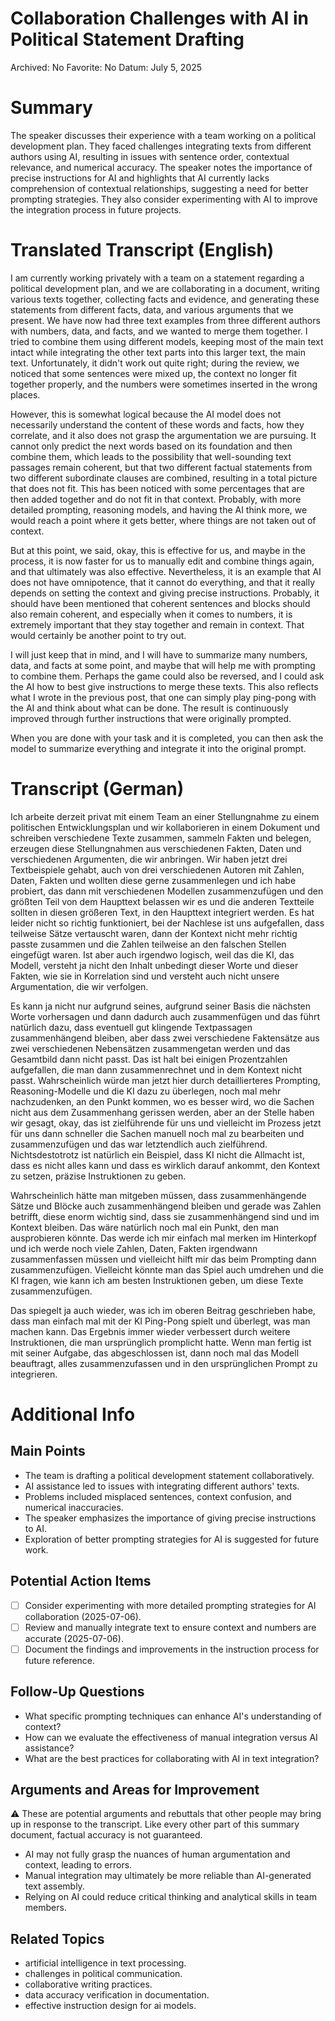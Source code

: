 # Collaboration Challenges with AI in Political Statement Drafting

Archived: No
Favorite: No
Datum: July 5, 2025

# Summary

The speaker discusses their experience with a team working on a political development plan. They faced challenges integrating texts from different authors using AI, resulting in issues with sentence order, contextual relevance, and numerical accuracy. The speaker notes the importance of precise instructions for AI and highlights that AI currently lacks comprehension of contextual relationships, suggesting a need for better prompting strategies. They also consider experimenting with AI to improve the integration process in future projects.

# Translated Transcript (English)

I am currently working privately with a team on a statement regarding a political development plan, and we are collaborating in a document, writing various texts together, collecting facts and evidence, and generating these statements from different facts, data, and various arguments that we present. We have now had three text examples from three different authors with numbers, data, and facts, and we wanted to merge them together. I tried to combine them using different models, keeping most of the main text intact while integrating the other text parts into this larger text, the main text. Unfortunately, it didn't work out quite right; during the review, we noticed that some sentences were mixed up, the context no longer fit together properly, and the numbers were sometimes inserted in the wrong places.

However, this is somewhat logical because the AI model does not necessarily understand the content of these words and facts, how they correlate, and it also does not grasp the argumentation we are pursuing. It cannot only predict the next words based on its foundation and then combine them, which leads to the possibility that well-sounding text passages remain coherent, but that two different factual statements from two different subordinate clauses are combined, resulting in a total picture that does not fit. This has been noticed with some percentages that are then added together and do not fit in that context. Probably, with more detailed prompting, reasoning models, and having the AI think more, we would reach a point where it gets better, where things are not taken out of context.

But at this point, we said, okay, this is effective for us, and maybe in the process, it is now faster for us to manually edit and combine things again, and that ultimately was also effective. Nevertheless, it is an example that AI does not have omnipotence, that it cannot do everything, and that it really depends on setting the context and giving precise instructions. Probably, it should have been mentioned that coherent sentences and blocks should also remain coherent, and especially when it comes to numbers, it is extremely important that they stay together and remain in context. That would certainly be another point to try out.

I will just keep that in mind, and I will have to summarize many numbers, data, and facts at some point, and maybe that will help me with prompting to combine them. Perhaps the game could also be reversed, and I could ask the AI how to best give instructions to merge these texts. This also reflects what I wrote in the previous post, that one can simply play ping-pong with the AI and think about what can be done. The result is continuously improved through further instructions that were originally prompted.

When you are done with your task and it is completed, you can then ask the model to summarize everything and integrate it into the original prompt.

# Transcript (German)

Ich arbeite derzeit privat mit einem Team an einer Stellungnahme zu einem politischen Entwicklungsplan und wir kollaborieren in einem Dokument und schreiben verschiedene Texte zusammen, sammeln Fakten und belegen, erzeugen diese Stellungnahmen aus verschiedenen Fakten, Daten und verschiedenen Argumenten, die wir anbringen. Wir haben jetzt drei Textbeispiele gehabt, auch von drei verschiedenen Autoren mit Zahlen, Daten, Fakten und wollten diese gerne zusammenlegen und ich habe probiert, das dann mit verschiedenen Modellen zusammenzufügen und den größten Teil von dem Haupttext belassen wir es und die anderen Textteile sollten in diesen größeren Text, in den Haupttext integriert werden. Es hat leider nicht so richtig funktioniert, bei der Nachlese ist uns aufgefallen, dass teilweise Sätze vertauscht waren, dann der Kontext nicht mehr richtig passte zusammen und die Zahlen teilweise an den falschen Stellen eingefügt waren. Ist aber auch irgendwo logisch, weil das die KI, das Modell, versteht ja nicht den Inhalt unbedingt dieser Worte und dieser Fakten, wie sie in Korrelation sind und versteht auch nicht unsere Argumentation, die wir verfolgen.

Es kann ja nicht nur aufgrund seines, aufgrund seiner Basis die nächsten Worte vorhersagen und dann dadurch auch zusammenfügen und das führt natürlich dazu, dass eventuell gut klingende Textpassagen zusammenhängend bleiben, aber dass zwei verschiedene Faktensätze aus zwei verschiedenen Nebensätzen zusammengetan werden und das Gesamtbild dann nicht passt. Das ist halt bei einigen Prozentzahlen aufgefallen, die man dann zusammenrechnet und in dem Kontext nicht passt. Wahrscheinlich würde man jetzt hier durch detaillierteres Prompting, Reasoning-Modelle und die KI dazu zu überlegen, noch mal mehr nachzudenken, an den Punkt kommen, wo es besser wird, wo die Sachen nicht aus dem Zusammenhang gerissen werden, aber an der Stelle haben wir gesagt, okay, das ist zielführende für uns und vielleicht im Prozess jetzt für uns dann schneller die Sachen manuell noch mal zu bearbeiten und zusammenzufügen und das war letztendlich auch zielführend. Nichtsdestotrotz ist natürlich ein Beispiel, dass KI nicht die Allmacht ist, dass es nicht alles kann und dass es wirklich darauf ankommt, den Kontext zu setzen, präzise Instruktionen zu geben.

Wahrscheinlich hätte man mitgeben müssen, dass zusammenhängende Sätze und Blöcke auch zusammenhängend bleiben und gerade was Zahlen betrifft, diese enorm wichtig sind, dass sie zusammenhängend sind und im Kontext bleiben. Das wäre natürlich noch mal ein Punkt, den man ausprobieren könnte. Das werde ich mir einfach mal merken im Hinterkopf und ich werde noch viele Zahlen, Daten, Fakten irgendwann zusammenfassen müssen und vielleicht hilft mir das beim Prompting dann zusammenzufügen. Vielleicht könnte man das Spiel auch umdrehen und die KI fragen, wie kann ich am besten Instruktionen geben, um diese Texte zusammenzufügen.

Das spiegelt ja auch wieder, was ich im oberen Beitrag geschrieben habe, dass man einfach mal mit der KI Ping-Pong spielt und überlegt, was man machen kann. Das Ergebnis immer wieder verbessert durch weitere Instruktionen, die man ursprünglich promplicht hatte. Wenn man fertig ist mit seiner Aufgabe, das abgeschlossen ist, dann noch mal das Modell beauftragt, alles zusammenzufassen und in den ursprünglichen Prompt zu integrieren.

# Additional Info

## Main Points

- The team is drafting a political development statement collaboratively.
- AI assistance led to issues with integrating different authors' texts.
- Problems included misplaced sentences, context confusion, and numerical inaccuracies.
- The speaker emphasizes the importance of giving precise instructions to AI.
- Exploration of better prompting strategies for AI is suggested for future work.

## Potential Action Items

- [ ]  Consider experimenting with more detailed prompting strategies for AI collaboration (2025-07-06).
- [ ]  Review and manually integrate text to ensure context and numbers are accurate (2025-07-06).
- [ ]  Document the findings and improvements in the instruction process for future reference.

## Follow-Up Questions

- What specific prompting techniques can enhance AI's understanding of context?
- How can we evaluate the effectiveness of manual integration versus AI assistance?
- What are the best practices for collaborating with AI in text integration?

## Arguments and Areas for Improvement

<aside>
⚠️ These are potential arguments and rebuttals that other people may bring up in response to the transcript. Like every other part of this summary document, factual accuracy is not guaranteed.

</aside>

- AI may not fully grasp the nuances of human argumentation and context, leading to errors.
- Manual integration may ultimately be more reliable than AI-generated text assembly.
- Relying on AI could reduce critical thinking and analytical skills in team members.

## Related Topics

- artificial intelligence in text processing.
- challenges in political communication.
- collaborative writing practices.
- data accuracy verification in documentation.
- effective instruction design for ai models.